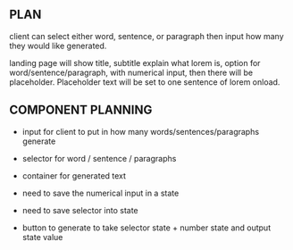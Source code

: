 ## PLAN

client can select either word, sentence, or paragraph then input how many they would like generated.

landing page will show title, subtitle explain what lorem is, option for word/sentence/paragraph, with numerical input, then there will be placeholder. Placeholder text will be set to one sentence of lorem onload.

## COMPONENT PLANNING

- input for client to put in how many words/sentences/paragraphs generate
- selector for word / sentence / paragraphs
- container for generated text

- need to save the numerical input in a state
- need to save selector into state
- button to generate to take selector state + number state and output state value
